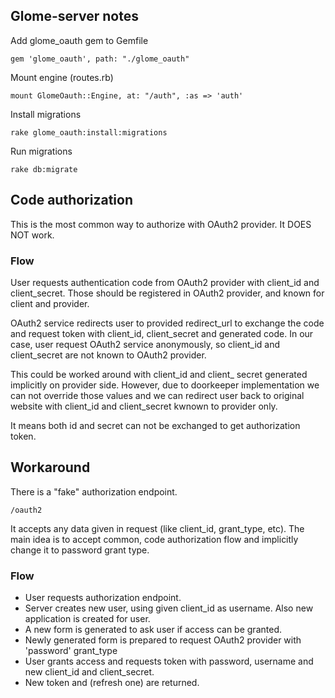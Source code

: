 ## Glome-server notes

 Add glome\_oauth gem to Gemfile

    gem 'glome_oauth', path: "./glome_oauth"

 Mount engine (routes.rb)

    mount GlomeOauth::Engine, at: "/auth", :as => 'auth'

 Install migrations

    rake glome_oauth:install:migrations

 Run migrations

    rake db:migrate 

  
## Code authorization 

This is the most common way to authorize with OAuth2 provider. It DOES NOT work.

### Flow

User requests authentication code from OAuth2 provider with client\_id and client\_secret. Those should be registered in OAuth2 provider, and known for client and provider.

OAuth2 service redirects user to provided redirect\_url to exchange the code and request token with client\_id, client\_secret and generated code.
In our case, user request OAuth2 service anonymously, so client\_id and client\_secret are not known to OAuth2 provider.

This could be worked around with client\_id and client\_ secret generated implicitly on provider side. However, due to doorkeeper implementation we can not override those values and we can redirect user back to original website with client\_id and client\_secret kwnown to provider only.

It means both id and secret can not be exchanged to get authorization token.

## Workaround

There is a "fake" authorization endpoint.

    /oauth2

It accepts any data given in request (like client\_id, grant\_type, etc). The main idea is to accept common, code authorization flow and implicitly change it to password grant type.

### Flow

 - User requests authorization endpoint.
 - Server creates new user, using given client\_id as username. Also new application is created for user.
 - A new form is generated to ask user if access can be granted.
 - Newly generated form is prepared to request OAuth2 provider with 'password' grant\_type
 - User grants access and requests token with password, username and new client\_id and client\_secret.
 - New token and (refresh one) are returned.


